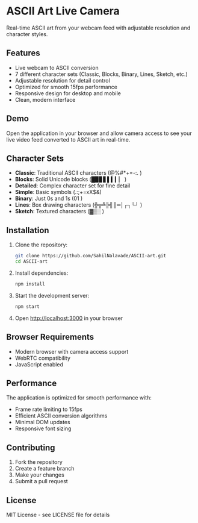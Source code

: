 # ASCII Art Live Camera

Real-time ASCII art from your webcam feed with adjustable resolution and character styles.

## Features

- Live webcam to ASCII conversion
- 7 different character sets (Classic, Blocks, Binary, Lines, Sketch, etc.)
- Adjustable resolution for detail control
- Optimized for smooth 15fps performance
- Responsive design for desktop and mobile
- Clean, modern interface

## Demo

Open the application in your browser and allow camera access to see your live video feed converted to ASCII art in real-time.

## Character Sets

- **Classic**: Traditional ASCII characters (@%#*+=-:. )
- **Blocks**: Solid Unicode blocks (█▉▊▋▌▍▎▏ )
- **Detailed**: Complex character set for fine detail
- **Simple**: Basic symbols (.:;+=xX$&)
- **Binary**: Just 0s and 1s (01 )
- **Lines**: Box drawing characters (╬╦╩╠╣║═│┌┐└┘ )
- **Sketch**: Textured characters (▓▒░ )

## Installation

1. Clone the repository:
   ```bash
   git clone https://github.com/SahilNalavade/ASCII-art.git
   cd ASCII-art
   ```

2. Install dependencies:
   ```bash
   npm install
   ```

3. Start the development server:
   ```bash
   npm start
   ```

4. Open [http://localhost:3000](http://localhost:3000) in your browser

## Browser Requirements

- Modern browser with camera access support
- WebRTC compatibility
- JavaScript enabled

## Performance

The application is optimized for smooth performance with:
- Frame rate limiting to 15fps
- Efficient ASCII conversion algorithms
- Minimal DOM updates
- Responsive font sizing

## Contributing

1. Fork the repository
2. Create a feature branch
3. Make your changes
4. Submit a pull request

## License

MIT License - see LICENSE file for details
